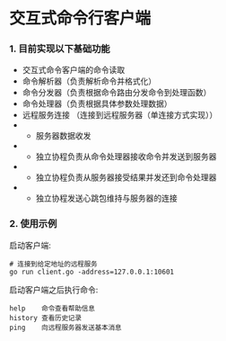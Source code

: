 交互式命令行客户端
==

### 1. 目前实现以下基础功能
- 交互式命令客户端的命令读取
- 命令解析器（负责解析命令并格式化）
- 命令分发器（负责根据命令路由分发命令到处理函数）
- 命令处理器（负责根据具体参数处理数据）
- 远程服务连接 （连接到远程服务器（单连接方式实现））
- - 服务器数据收发
- - 独立协程负责从命令处理器接收命令并发送到服务器
- - 独立协程负责从服务器接受结果并发还到命令处理器
- - 独立协程发送心跳包维持与服务器的连接

### 2. 使用示例

启动客户端:
```
# 连接到给定地址的远程服务
go run client.go -address=127.0.0.1:10601
```

启动客户端之后执行命令:
```
help    命令查看帮助信息
history 查看历史记录
ping    向远程服务器发送基本消息
```
